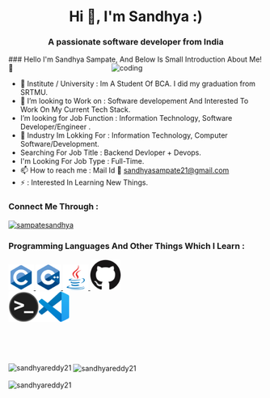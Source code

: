 <h1 align="center">Hi 👋, I'm Sandhya :)</h1>
<h3 align="center">A passionate software developer from India</h3>
### Hello I'm Sandhya Sampate, And Below Is Small Introduction About Me!👋
<img align="right"alt="coding"width="300"src="https://miro.medium.com/v2/resize:fit:679/0*F4t8-xz-b98ZcvEH.gif">

- 🔭 Institute / University  : Im A Student Of BCA. I did my graduation from SRTMU.
- 👯 I’m looking to Work on  : Software developement And Interested To Work On My Current Tech Stack.
- I’m looking for Job Function : Information Technology, Software Developer/Engineer . 
- 💬 Industry Im Lokking For : Information Technology, Computer Software/Development. 
- Searching For Job Title : Backend Devloper + Devops.
- I'm Looking For Job Type :  Full-Time.
- 📫 How to reach me : <!--[LinkedIn Profile](https://www.linkedin.com/in/sampatesandhya/),--> Mail Id 📧 sandhyasampate21@gmail.com
- ⚡ : Interested In Learning New Things.

<h3 align="left">Connect Me Through : </h3>
<p align="left">
<a href="https://linkedin.com/in/sampatesandhya" target="blank"><img align="center" src="https://raw.githubusercontent.com/rahuldkjain/github-profile-readme-generator/master/src/images/icons/Social/linked-in-alt.svg" alt="sampatesandhya" height="30" width="40" /></a>
</p>

<h3 align="left">Programming Languages And Other Things Which I Learn  : </h3>

<p align = "left"> <a href = "https://www.cprogramming.com/" target = "_blank"> <img src = "https://raw.githubusercontent.com/devicons/devicon/master/icons/c/c-original.svg" alt = "c" width = "50" height = "50"/> </a>  <a href="https://www.w3schools.com/cpp/" target="_blank"> <img src="https://raw.githubusercontent.com/devicons/devicon/master/icons/cplusplus/cplusplus-original.svg" alt="cplusplus" width="50" height="50"/> <a href="https://www.java.com" target="_blank"> <img src="https://raw.githubusercontent.com/devicons/devicon/master/icons/java/java-original.svg" alt="java" width="50" height="50"/> </a>  <a href="https://docs.github.com/en" target="_blank"> <img src="https://raw.githubusercontent.com/github/explore/78df643247d429f6cc873026c0622819ad797942/topics/github/github.png" alt="Github" width="60" height="60"/> </a> <br>   </a> <a href="https://code.visualstudio.com/docs" target="_blank"> <img src="https://raw.githubusercontent.com/github/explore/80688e429a7d4ef2fca1e82350fe8e3517d3494d/topics/visual-studio-code/visual-studio-code.png" alt="visual-studio-code" width="60" height="60"/> </a> <a href="https://docs.microsoft.com/en-us/windows/terminal/" target="_blank"> <img align ="left" src="https://raw.githubusercontent.com/github/explore/80688e429a7d4ef2fca1e82350fe8e3517d3494d/topics/terminal/terminal.png" alt="Terminal" width="60" height="60"/> </a></p> <br><br><br>



<p><img align="left" src="https://github-readme-stats.vercel.app/api/top-langs?username=sandhyareddy21&show_icons=true&theme=highcontrast" alt="sandhyareddy21" /></p>

<p>&nbsp;<img align="center" src="https://github-readme-stats.vercel.app/api?username=sandhyareddy21&show_icons=true&theme=highcontrast" alt="sandhyareddy21" /></p>

<p><img align="center" src="https://github-readme-streak-stats.herokuapp.com/?user=sandhyareddy21&&theme=highcontrast" alt="sandhyareddy21" /></p>



<!---<br><p>&nbsp;<img align="right" src="https://github-readme-stats.vercel.app/api?username=SandhyaReddy21 &show_icons=true&locale=en" alt="SandhyaReddy21 " /></p><br> -->

